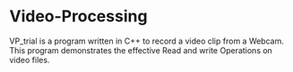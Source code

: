 # Video-Processing

VP_trial is a program written in C++ to record a video clip from a Webcam.
This program demonstrates the effective Read and write Operations on video files.

